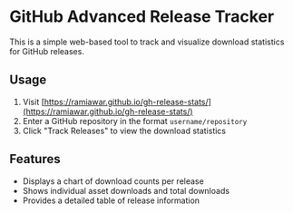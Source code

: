 # GitHub Advanced Release Tracker

This is a simple web-based tool to track and visualize download statistics for GitHub releases.

## Usage

1. Visit [https://ramiawar.github.io/gh-release-stats/](https://ramiawar.github.io/gh-release-stats/)
2. Enter a GitHub repository in the format `username/repository`
3. Click "Track Releases" to view the download statistics

## Features

- Displays a chart of download counts per release
- Shows individual asset downloads and total downloads
- Provides a detailed table of release information